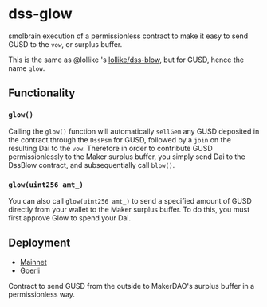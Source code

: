 # dss-glow
smolbrain execution of a permissionless contract to make it easy to send GUSD to the `vow`, or surplus buffer.

This is the same as @lollike 's [lollike/dss-blow](https://github.com/lollike/dss-blow), but for GUSD, hence the name `glow`.

## Functionality

### `glow()`
Calling the `glow()` function will automatically `sellGem` any GUSD deposited in the contract through the `DssPsm` for GUSD, followed by a `join` on the resulting Dai to the `vow`.
Therefore in order to contribute GUSD permissionlessly to the Maker surplus buffer, you simply send Dai to the DssBlow contract, and subsequentially call `blow()`.

### `glow(uint256 amt_)`
You can also call `glow(uint256 amt_)` to send a specified amount of GUSD directly from your wallet to the Maker surplus buffer. To do this, you must first approve Glow to spend your Dai.

## Deployment

- [Mainnet]()
- [Goerli](https://goerli.etherscan.io/address/0x52228370b2cb60cb38a324a97a1e987c1aab7c75#code)

Contract to send GUSD from the outside to MakerDAO's surplus buffer in a permissionless way.